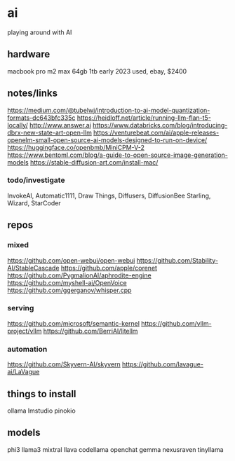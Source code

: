 # ai

playing around with AI

## hardware

macbook pro m2 max 64gb 1tb early 2023 used, ebay, $2400

## notes/links

https://medium.com/@tubelwj/introduction-to-ai-model-quantization-formats-dc643bfc335c
https://heidloff.net/article/running-llm-flan-t5-locally/
http://www.answer.ai
https://www.databricks.com/blog/introducing-dbrx-new-state-art-open-llm
https://venturebeat.com/ai/apple-releases-openelm-small-open-source-ai-models-designed-to-run-on-device/
https://huggingface.co/openbmb/MiniCPM-V-2
https://www.bentoml.com/blog/a-guide-to-open-source-image-generation-models
https://stable-diffusion-art.com/install-mac/

### todo/investigate

InvokeAI, Automatic1111, Draw Things, Diffusers, DiffusionBee
Starling, Wizard, StarCoder

## repos

### mixed

https://github.com/open-webui/open-webui
https://github.com/Stability-AI/StableCascade
https://github.com/apple/corenet
https://github.com/PygmalionAI/aphrodite-engine
https://github.com/myshell-ai/OpenVoice
https://github.com/ggerganov/whisper.cpp

### serving

https://github.com/microsoft/semantic-kernel
https://github.com/vllm-project/vllm
https://github.com/BerriAI/litellm

### automation

https://github.com/Skyvern-AI/skyvern
https://github.com/lavague-ai/LaVague

## things to install

ollama
lmstudio
pinokio

## models

phi3
llama3
mixtral
llava
codellama
openchat
gemma
nexusraven
tinyllama
